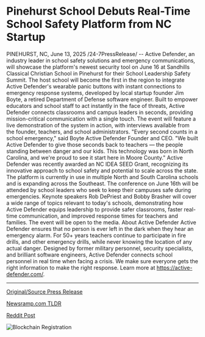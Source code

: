 # Pinehurst School Debuts Real-Time School Safety Platform from NC Startup

PINEHURST, NC, June 13, 2025 /24-7PressRelease/ -- Active Defender, an industry leader in school safety solutions and emergency communications, will showcase the platform's newest security tool on June 16 at Sandhills Classical Christian School in Pinehurst for their School Leadership Safety Summit. The host school will become the first in the region to integrate Active Defender's wearable panic buttons with instant connections to emergency response systems, developed by local startup founder Jim Boyte, a retired Department of Defense software engineer.  Built to empower educators and school staff to act instantly in the face of threats, Active Defender connects classrooms and campus leaders in seconds, providing mission-critical communication with a single touch. The event will feature a live demonstration of the system in action, with interviews available from the founder, teachers, and school administrators.  "Every second counts in a school emergency," said Boyte Active Defender Founder and CEO. "We built Active Defender to give those seconds back to teachers — the people standing between danger and our kids. This technology was born in North Carolina, and we're proud to see it start here in Moore County."  Active Defender was recently awarded an NC IDEA SEED Grant, recognizing its innovative approach to school safety and potential to scale across the state. The platform is currently in use in multiple North and South Carolina schools and is expanding across the Southeast.  The conference on June 16th will be attended by school leaders who seek to keep their campuses safe during emergencies. Keynote speakers Rob DePriest and Bobby Brasher will cover a wide range of topics relevant to today's schools, demonstrating how Active Defender equips leadership to provide safer classrooms, faster real-time communication, and improved response times for teachers and families. The event will be open to the media.  About Active Defender Active Defender ensures that no person is ever left in the dark when they hear an emergency alarm. For 50+ years teachers continue to participate in fire drills, and other emergency drills, while never knowing the location of any actual danger. Designed by former military personnel, security specialists, and brilliant software engineers, Active Defender connects school personnel in real time when facing a crisis. We make sure everyone gets the right information to make the right response. Learn more at https://active-defender.com/. 

---

[Original/Source Press Release](https://www.24-7pressrelease.com/press-release/523802/pinehurst-school-debuts-real-time-school-safety-platform-from-nc-startup)
                    

[Newsramp.com TLDR](https://newsramp.com/curated-news/active-defender-unveils-wearable-panic-buttons-for-school-safety/745aae94b51c14b1fad8eb6fef78ba08) 

 



[Reddit Post](https://www.reddit.com/r/newsramp/comments/1la9ria/active_defender_unveils_wearable_panic_buttons/) 



![Blockchain Registration](https://cdn.newsramp.app/24-7PressRelease/qrcode/256/13/quipDIkv.webp)